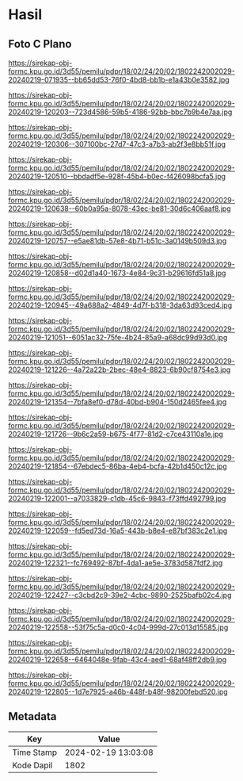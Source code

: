 # Hasil

## Foto C Plano

https://sirekap-obj-formc.kpu.go.id/3d55/pemilu/pdpr/18/02/24/20/02/1802242002029-20240219-071935--bb65dd53-76f0-4bd8-bb1b-e1a43b0e3582.jpg

https://sirekap-obj-formc.kpu.go.id/3d55/pemilu/pdpr/18/02/24/20/02/1802242002029-20240219-120203--723d4586-59b5-4186-92bb-bbc7b9b4e7aa.jpg

https://sirekap-obj-formc.kpu.go.id/3d55/pemilu/pdpr/18/02/24/20/02/1802242002029-20240219-120306--307100bc-27d7-47c3-a7b3-ab2f3e8bb51f.jpg

https://sirekap-obj-formc.kpu.go.id/3d55/pemilu/pdpr/18/02/24/20/02/1802242002029-20240219-120510--bbdadf5e-928f-45b4-b0ec-f426098bcfa5.jpg

https://sirekap-obj-formc.kpu.go.id/3d55/pemilu/pdpr/18/02/24/20/02/1802242002029-20240219-120638--60b0a95a-8078-43ec-be81-30d6c406aaf8.jpg

https://sirekap-obj-formc.kpu.go.id/3d55/pemilu/pdpr/18/02/24/20/02/1802242002029-20240219-120757--e5ae81db-57e8-4b71-b51c-3a0149b509d3.jpg

https://sirekap-obj-formc.kpu.go.id/3d55/pemilu/pdpr/18/02/24/20/02/1802242002029-20240219-120858--d02d1a40-1673-4e84-9c31-b29616fd51a8.jpg

https://sirekap-obj-formc.kpu.go.id/3d55/pemilu/pdpr/18/02/24/20/02/1802242002029-20240219-120945--49a688a2-4849-4d7f-b318-3da63d93ced4.jpg

https://sirekap-obj-formc.kpu.go.id/3d55/pemilu/pdpr/18/02/24/20/02/1802242002029-20240219-121051--6051ac32-75fe-4b24-85a9-a68dc99d93d0.jpg

https://sirekap-obj-formc.kpu.go.id/3d55/pemilu/pdpr/18/02/24/20/02/1802242002029-20240219-121226--4a72a22b-2bec-48e4-8823-6b90cf8754e3.jpg

https://sirekap-obj-formc.kpu.go.id/3d55/pemilu/pdpr/18/02/24/20/02/1802242002029-20240219-121354--7bfa8ef0-d78d-40bd-b904-150d2465fee4.jpg

https://sirekap-obj-formc.kpu.go.id/3d55/pemilu/pdpr/18/02/24/20/02/1802242002029-20240219-121726--9b6c2a59-b675-4f77-81d2-c7ce43110a1e.jpg

https://sirekap-obj-formc.kpu.go.id/3d55/pemilu/pdpr/18/02/24/20/02/1802242002029-20240219-121854--67ebdec5-86ba-4eb4-bcfa-42b1d450c12c.jpg

https://sirekap-obj-formc.kpu.go.id/3d55/pemilu/pdpr/18/02/24/20/02/1802242002029-20240219-122001--a7033829-c1db-45c6-9843-f73ffd492799.jpg

https://sirekap-obj-formc.kpu.go.id/3d55/pemilu/pdpr/18/02/24/20/02/1802242002029-20240219-122059--fd5ed73d-16a5-443b-b8e4-e87bf383c2e1.jpg

https://sirekap-obj-formc.kpu.go.id/3d55/pemilu/pdpr/18/02/24/20/02/1802242002029-20240219-122321--fc769492-87bf-4da1-ae5e-3783d587fdf2.jpg

https://sirekap-obj-formc.kpu.go.id/3d55/pemilu/pdpr/18/02/24/20/02/1802242002029-20240219-122427--c3cbd2c9-39e2-4cbc-9890-2525bafb02c4.jpg

https://sirekap-obj-formc.kpu.go.id/3d55/pemilu/pdpr/18/02/24/20/02/1802242002029-20240219-122558--53f75c5a-d0c0-4c04-999d-27c013d15585.jpg

https://sirekap-obj-formc.kpu.go.id/3d55/pemilu/pdpr/18/02/24/20/02/1802242002029-20240219-122658--6464048e-9fab-43c4-aed1-68af48ff2db9.jpg

https://sirekap-obj-formc.kpu.go.id/3d55/pemilu/pdpr/18/02/24/20/02/1802242002029-20240219-122805--1d7e7925-a46b-448f-b48f-98200febd520.jpg


## Metadata

| Key        | Value               |
| ---------- | ------------------- |
| Time Stamp | 2024-02-19 13:03:08 |
| Kode Dapil | 1802                |



